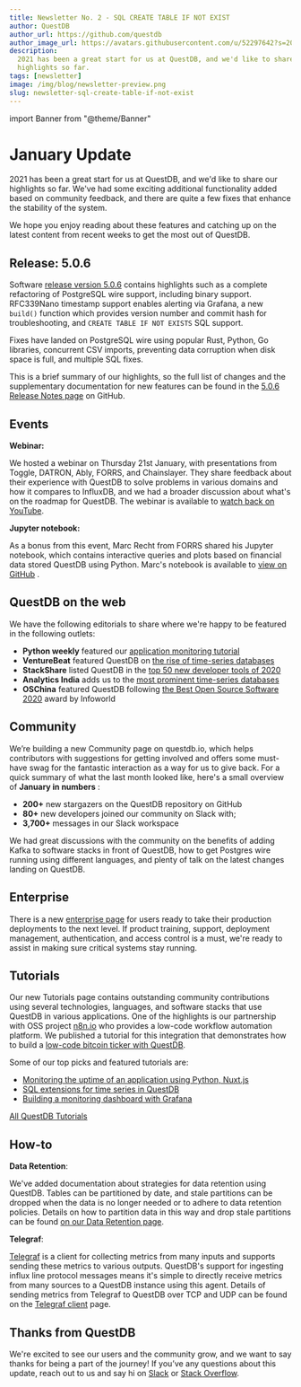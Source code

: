 ```yaml
---
title: Newsletter No. 2 - SQL CREATE TABLE IF NOT EXIST
author: QuestDB
author_url: https://github.com/questdb
author_image_url: https://avatars.githubusercontent.com/u/52297642?s=200&v=4
description:
  2021 has been a great start for us at QuestDB, and we'd like to share our
  highlights so far.
tags: [newsletter]
image: /img/blog/newsletter-preview.png
slug: newsletter-sql-create-table-if-not-exist
---
```


import Banner from "@theme/Banner"

<Banner
  alt="Image of QuestDB logo"
  src="/img/blog/newsletter.png"
  width={692}
  height={200}
/>

# January Update

2021 has been a great start for us at QuestDB, and we'd like to share our
highlights so far. We've had some exciting additional functionality added based
on community feedback, and there are quite a few fixes that enhance the
stability of the system.

We hope you enjoy reading about these features and catching up on the latest
content from recent weeks to get the most out of QuestDB.

## Release: 5.0.6

Software
[release version 5.0.6](https://twitter.com/QuestDb/status/1356932224659173380)
contains highlights such as a complete refactoring of PostgreSQL wire support,
including binary support. RFC339Nano timestamp support enables alerting via
Grafana, a new `build()` function which provides version number and commit hash
for troubleshooting, and `CREATE TABLE IF NOT EXISTS` SQL support.

Fixes have landed on PostgreSQL wire using popular Rust, Python, Go libraries,
concurrent CSV imports, preventing data corruption when disk space is full, and
multiple SQL fixes.

This is a brief summary of our highlights, so the full list of changes and the
supplementary documentation for new features can be found in the
[5.0.6 Release Notes page](https://github.com/questdb/questdb/releases/tag/5.0.6)
on GitHub.

## Events

**Webinar:**

We hosted a webinar on Thursday 21st January, with presentations from Toggle,
DATRON, Ably, FORRS, and Chainslayer. They share feedback about their experience
with QuestDB to solve problems in various domains and how it compares to
InfluxDB, and we had a broader discussion about what's on the roadmap for
QuestDB. The webinar is available to
[watch back on YouTube](https://www.youtube.com/watch?v=K4J__f1SGOc&t=75s).

**Jupyter notebook:**

As a bonus from this event, Marc Recht from FORRS shared his Jupyter notebook,
which contains interactive queries and plots based on financial data stored
QuestDB using Python. Marc's notebook is available to
[view on GitHub](https://github.com/mrecht/qdb-talk-20210121) .

## QuestDB on the web

We have the following editorials to share where we're happy to be featured in
the following outlets:

- **Python weekly** featured our
  [application monitoring tutorial](https://twitter.com/PythonWeekly/status/1354081737052192768)
- **VentureBeat** featured QuestDB on
  [the rise of time-series databases](https://venturebeat.com/2021/01/15/database-trends-the-rise-of-the-time-series-database/)
- **StackShare** listed QuestDB in the
  [top 50 new developer tools of 2020](https://stackshare.io/posts/top-developer-tools-2020)
- **Analytics India** adds us to the
  [most prominent time-series databases](https://analyticsindiamag.com/most-prominent-time-series-databases-for-data-scientists/)
- **OSChina** featured QuestDB following
  [the Best Open Source Software 2020](https://www.oschina.net/news/125859/2020-infoworld-bossie-awards)
  award by Infoworld

## Community

We’re building a new Community page on questdb.io, which helps contributors with
suggestions for getting involved and offers some must-have swag for the
fantastic interaction as a way for us to give back. For a quick summary of what
the last month looked like, here's a small overview of **January in numbers** :

- **200+** new stargazers on the QuestDB repository on GitHub
- **80+** new developers joined our community on Slack with;
- **3,700+** messages in our Slack workspace

We had great discussions with the community on the benefits of adding Kafka to
software stacks in front of QuestDB, how to get Postgres wire running using
different languages, and plenty of talk on the latest changes landing on
QuestDB.

## Enterprise

There is a new [enterprise page](https://questdb.io/enterprise) for users ready
to take their production deployments to the next level. If product training,
support, deployment management, authentication, and access control is a must,
we're ready to assist in making sure critical systems stay running.

## Tutorials

Our new Tutorials page contains outstanding community contributions using
several technologies, languages, and software stacks that use QuestDB in various
applications. One of the highlights is our partnership with OSS project
[n8n.io](https://n8n.io/) who provides a low-code workflow automation platform.
We published a tutorial for this integration that demonstrates how to build a
[low-code bitcoin ticker with QuestDB](/blog/2021/01/18/low-code-bitcoin-ticker-workflow-with-time-series-database/).

Some of our top picks and featured tutorials are:

- [Monitoring the uptime of an application using Python, Nuxt.js](/blog/2021/01/13/application-uptime-monitoring-with-python-nuxtjs-questdb/)
- [SQL extensions for time series in QuestDB](https://towardsdatascience.com/sql-extensions-for-time-series-data-in-questdb-f6b53acf3213)
- [Building a monitoring dashboard with Grafana](https://dzone.com/articles/build-a-monitoring-dashboard-with-questdb-and-graf)

[All QuestDB Tutorials](/blog/tags/tutorial)

## How-to

**Data Retention**:

We've added documentation about strategies for data retention using QuestDB.
Tables can be partitioned by date, and stale partitions can be dropped when the
data is no longer needed or to adhere to data retention policies. Details on how
to partition data in this way and drop stale partitions can be found
[on our Data Retention page](/docs/operations/data-retention/).

**Telegraf**:

[Telegraf](https://docs.influxdata.com/telegraf/v1.17/) is a client for
collecting metrics from many inputs and supports sending these metrics to
various outputs. QuestDB's support for ingesting influx line protocol messages
means it's simple to directly receive metrics from many sources to a QuestDB
instance using this agent. Details of sending metrics from Telegraf to QuestDB
over TCP and UDP can be found on the
[Telegraf client](/docs/third-party-tools/telegraf) page.

## Thanks from QuestDB

We're excited to see our users and the community grow, and we want to say thanks
for being a part of the journey! If you’ve any questions about this update,
reach out to us and say hi on [Slack](https://slack.questdb.io) or
[Stack Overflow](https://stackoverflow.com/questions/tagged/questdb).
